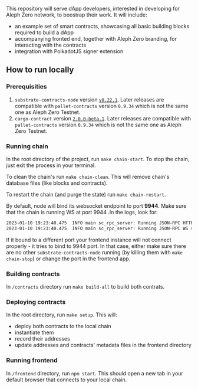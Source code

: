 This repository will serve dApp developers, interested in developing for Aleph Zero network, to boostrap their work. It will include:
* an example set of smart contracts, showcasing all basic building blocks required to build a dApp
* accompanying fronted end, together with Aleph Zero branding, for interacting with the contracts
* integration with PolkadotJS signer extension


## How to run locally

### Prerequisities

1. `substrate-contracts-node` version [`v0.22.1`](https://github.com/paritytech/substrate-contracts-node/releases/tag/v0.22.1). Later releases are compatible with `pallet-contracts` version `0.9.34` which is not the same one as Aleph Zero Testnet.
2. `cargo-contract` version [`2.0.0-beta.1`](https://github.com/paritytech/cargo-contract/releases/tag/v2.0.0-beta.1). Later releases are compatible with `pallet-contracts` version `0.9.34` which is not the same one as Aleph Zero Testnet.

### Running chain

In the root directory of the project, run `make chain-start`. To stop the chain, just exit the process in your terminal.

To clean the chain's run `make chain-clean`. This will remove chain's database files (like blocks and contracts).

To restart the chain (and purge the state) run `make chain-restart`.

By default, node will bind its websocket endpoint to port **9944**. Make sure that the chain is running WS at port 9944 .In the logs, look for:
```sh
2023-01-10 19:23:40.475  INFO main sc_rpc_server: Running JSON-RPC HTTP server: addr=127.0.0.1:9933, allowed origins=None
2023-01-10 19:23:40.475  INFO main sc_rpc_server: Running JSON-RPC WS server: addr=127.0.0.1:9944, allowed origins=None
```
If it bound to a different port your frontend instance will not connect properly - it tries to bind to 9944 port. In that case, either make sure there are no other `substrate-contracts-node` running (by killing them with `make chain-stop`) or change the port in the frontend app.

### Building contracts

In `/contracts` directory run `make build-all` to build both contrats.

### Deploying contracts

In the root directory, run `make setup`. This will:
* deploy both contracts to the local chain
* instantiate them
* record their addresses
* update addresses and contracts' metadata files in the frontend directory

### Running frontend

In `/frontend` directory, run `npm start`. This should open a new tab in your default browser that connects to your local chain.
